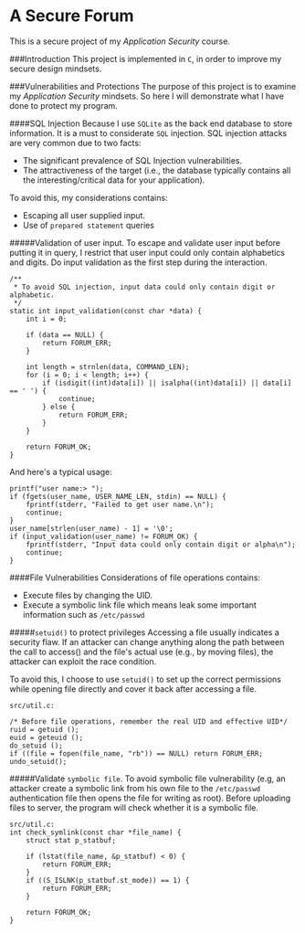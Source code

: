 A Secure Forum
===============

This is a secure project of my _Application Security_ course.

###Introduction
This project is implemented in `C`, in order to improve my secure design mindsets.

###Vulnerabilities and Protections
The purpose of this project is to examine my _Application Security_ mindsets. So here I will demonstrate what I have done to protect my program.

####SQL Injection
Because I use `SQLite` as the back end database to store information. It is a must to considerate `SQL` injection. SQL injection attacks are very common due to two facts:
+ The significant prevalence of SQL Injection vulnerabilities.
+ The attractiveness of the target (i.e., the database typically contains all the interesting/critical data for your application).

To avoid this, my considerations contains:
+ Escaping all user supplied input.
+ Use of `prepared statement` queries

#####Validation of user input.
To escape and validate user input before putting it in query, I restrict that user input could only contain alphabetics and digits. Do input validation as the first step during the interaction.

```
/**
 * To avoid SQL injection, input data could only contain digit or alphabetic.
 */
static int input_validation(const char *data) {
    int i = 0;

    if (data == NULL) {
        return FORUM_ERR;
    }

    int length = strnlen(data, COMMAND_LEN);
    for (i = 0; i < length; i++) {
        if (isdigit((int)data[i]) || isalpha((int)data[i]) || data[i] == ' ') {
            continue;
        } else {
            return FORUM_ERR;
        }
    }

    return FORUM_OK;
}
```

And here's a typical usage:
```
printf("user name:> ");
if (fgets(user_name, USER_NAME_LEN, stdin) == NULL) {
    fprintf(stderr, "Failed to get user name.\n");
    continue;
}
user_name[strlen(user_name) - 1] = '\0';
if (input_validation(user_name) != FORUM_OK) {
    fprintf(stderr, "Input data could only contain digit or alpha\n");
    continue;
}
```

####File Vulnerabilities
Considerations of file operations contains:
+ Execute files by changing the UID.
+ Execute a symbolic link file which means leak some important information such as `/etc/passwd`

#####`setuid()` to protect privileges
Accessing a file usually indicates a security flaw.  If an attacker can change anything along the path between the call to access() and the file's actual use (e.g., by moving files), the attacker can exploit the race condition.

To avoid this, I choose to use `setuid()` to set up the correct permissions while opening file directly and cover it back after
accessing a file.

```
src/util.c:

/* Before file operations, remember the real UID and effective UID*/
ruid = getuid ();
euid = geteuid ();
do_setuid ();
if ((file = fopen(file_name, "rb")) == NULL) return FORUM_ERR;
undo_setuid();
```
#####Validate `symbolic file`.
To avoid symbolic file vulnerability (e.g, an attacker create a symbolic link from his own file to the `/etc/passwd` authentication file then opens the file for writing as root). Before uploading files to server, the program will check whether it is a symbolic file.

```
src/util.c:
int check_symlink(const char *file_name) {
    struct stat p_statbuf;

    if (lstat(file_name, &p_statbuf) < 0) {
        return FORUM_ERR;
    }
    if ((S_ISLNK(p_statbuf.st_mode)) == 1) {
        return FORUM_ERR;
    }

    return FORUM_OK;
}
```

